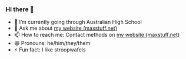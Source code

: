 ### Hi there 👋

- 🌱 I’m currently going through Australian High School
- 💬 Ask me about [my website (maxstuff.net)](https://maxstuff.net)
- 📫 How to reach me: Contact methods on [my website (maxstuff.net)](https://maxstuff.net)
- 😄 Pronouns: he/him/they/them
- ⚡ Fun fact: I like stroopwafels

<!--
- 🔭 I’m currently working on ...
- 👯 I’m looking to collaborate on ...
- 🤔 I’m looking for help with ...
-->
